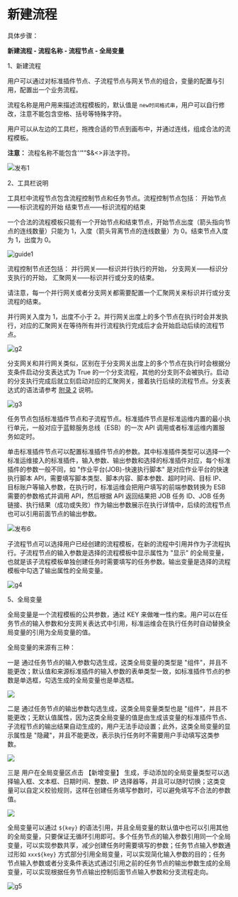 # 新建流程

具体步骤：

**新建流程 - 流程名称 - 流程节点 - 全局变量**


1、新建流程

用户可以通过对标准插件节点、子流程节点与网关节点的组合，变量的配置与引用，配置出一个业务流程。

流程名称是用户用来描述流程模板的，默认值是 `new时间格式串`，用户可以自行修改，注意不能包含空格、括号等特殊字符。

用户可以从左边的工具栏，拖拽合适的节点到画布中，并通过连线，组成合法的流程模板。

**注意：** 流程名称不能包含'‘"”$&<>非法字符。

![发布1](../assets/发布1.jpg)

2、工具栏说明

工具栏中流程节点包含流程控制节点和任务节点。流程控制节点包括：
开始节点——标识流程的开始
结束节点——标识流程的结束

一个合法的流程模板只能有一个开始节点和结束节点，开始节点出度（箭头指向节点的连线数量）只能为 1，入度（箭头背离节点的连线数量）为 0。结束节点入度为 1，出度为 0。

![guide1](../assets/guide1.png)

流程控制节点还包括：
并行网关——标识并行执行的开始，
分支网关——标识分支执行的开始，
汇聚网关——标识并行或分支的结束。

请注意，每一个并行网关或者分支网关都需要配置一个汇聚网关来标识并行或分支流程的结束。

并行网关入度为 1，出度不小于 2。并行网关出度上的多个节点在执行时会并发执行，对应的汇聚网关在等待所有并行流程执行完成后才会开始启动后续的流程节点。

![g2](../assets/g2.png)

分支网关和并行网关类似，区别在于分支网关出度上的多个节点在执行时会根据分支条件启动分支表达式为 True 的一个分支流程，其他的分支则不会被执行。启动的分支执行完成后就立刻启动对应的汇聚网关，接着执行后续的流程节点。分支表达式的语法请参考 [附录 2](../附录/grammar.md) 说明。

![g3](../assets/g3.png)

任务节点包括标准插件节点和子流程节点。标准插件节点是标准运维内置的最小执行单元，一般对应于蓝鲸服务总线（ESB）的一次 API 调用或者标准运维内置服务如定时。

单击标准插件节点可以配置标准插件节点的参数。其中标准插件类型可以选择一个标准运维接入的标准插件，输入参数、输出参数和选择的标准插件对应，每个标准插件的参数一般不同，如 "作业平台(JOB)-快速执行脚本" 是对应作业平台的快速执行脚本 API，需要填写脚本类型、脚本内容、脚本参数、超时时间、目标 IP、目标账户等输入参数，在执行时，标准运维会把用户填写的前端参数转换为 ESB 需要的参数格式并调用 API，然后根据 API 返回结果把 JOB 任务 ID、JOB 任务链接、执行结果（成功或失败）作为输出参数展示在执行详情中，后续的流程节点也可以引用前面节点的输出参数。

![发布6](../assets/发布6.jpg)

子流程节点可以选择用户已经创建的流程模板，在新的流程中引用并作为子流程执行。子流程节点的输入参数是选择的流程模板中显示属性为 "显示" 的全局变量，也就是该子流程模板单独创建任务时需要填写的任务参数。输出变量是选择的流程模板中勾选了输出属性的全局变量。

![g4](../assets/sops003.png)

5、全局变量

全局变量是一个流程模板的公共参数，通过 KEY 来做唯一性约束。用户可以在任务节点的输入参数和分支网关表达式中引用，标准运维会在执行任务时自动替换全局变量的引用为全局变量的值。

全局变量的来源有三种：

一是 通过任务节点的输入参数勾选生成，这类全局变量的类型是 "组件"，并且不能更改；默认值和来源标准插件的输入参数的表单类型一致，如标准插件节点的参数是单选框，勾选生成的全局变量也是单选框。

![](../assets/sops004.png)

二是 通过任务节点的输出参数勾选生成，这类全局变量类型也是 "组件"，并且不能更改；无默认值属性，因为这类全局变量的值是由生成该变量的标准插件节点、子流程节点的输出结果自动生成的，用户无法手动设置；此外，这类全局变量的显示属性是 "隐藏"，并且不能更改，表示执行任务时不需要用户手动填写这类参数。

![](../assets/sops005.png)

三是 用户在全局变量区点击 【新增变量】 生成，手动添加的全局变量类型可以选择输入框、文本框、日期时间、整数、IP 选择器等，并且可以随时切换；这类变量可以自定义校验规则，这样在创建任务填写参数时，可以避免填写不合法的参数值。

![](../assets/sops006.png)

全局变量可以通过 `${key}` 的语法引用，并且全局变量的默认值中也可以引用其他的全局变量，只要保证无循环引用即可。多个任务节点的输入参数引用同一个全局变量，可以实现参数共享，减少创建任务时需要填写的参数；任务节点输入参数通过形如 `xxx${key}` 方式部分引用全局变量，可以实现简化输入参数的目的；任务节点输入参数或者分支条件表达式通过引用之前的任务节点的输出参数生成的全局变量，可以实现根据任务节点输出控制后面节点输入参数和分支流程走向。

![g5](../assets/sops007.png)
